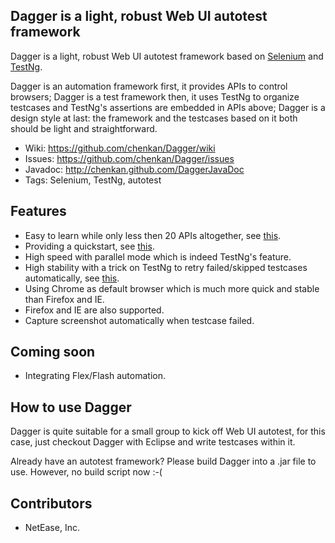 ## Dagger is a light, robust Web UI autotest framework

Dagger is a light, robust Web UI autotest framework based on [Selenium](http://seleniumhq.org/) and [TestNg](http://testng.org/doc/index.html).

Dagger is an automation framework first, it provides APIs to control browsers; 
Dagger is a test framework then, it uses TestNg to organize testcases and TestNg's assertions are embedded in APIs above; 
Dagger is a design style at last: the framework and the testcases based on it both should be light and straightforward.

* Wiki: <https://github.com/chenkan/Dagger/wiki>
* Issues: <https://github.com/chenkan/Dagger/issues>
* Javadoc: <http://chenkan.github.com/DaggerJavaDoc>
* Tags: Selenium, TestNg, autotest

## Features

* Easy to learn while only less then 20 APIs altogether, see [this](http://chenkan.github.com/DaggerJavaDoc/classcom_1_1netease_1_1dagger_1_1_browser_emulator.html).
* Providing a quickstart, see [this](https://github.com/chenkan/Dagger/wiki/Quick-Start).
* High speed with parallel mode which is indeed TestNg's feature.
* High stability with a trick on TestNg to retry failed/skipped testcases automatically, see [this](http://qa.blog.163.com/blog/static/1901470022012611722547).
* Using Chrome as default browser which is much more quick and stable than Firefox and IE. 
* Firefox and IE are also supported.
* Capture screenshot automatically when testcase failed.

## Coming soon

* Integrating Flex/Flash automation.

## How to use Dagger

Dagger is quite suitable for a small group to kick off Web UI autotest, for this case, just checkout Dagger with Eclipse and write testcases within it.

Already have an autotest framework? Please build Dagger into a .jar file to use. However, no build script now :-( 

## Contributors
* NetEase, Inc.
